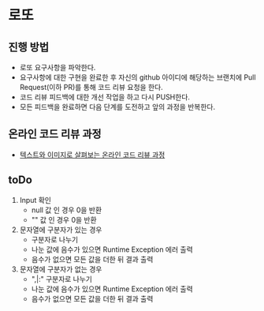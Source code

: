 # 로또
## 진행 방법
* 로또 요구사항을 파악한다.
* 요구사항에 대한 구현을 완료한 후 자신의 github 아이디에 해당하는 브랜치에 Pull Request(이하 PR)를 통해 코드 리뷰 요청을 한다.
* 코드 리뷰 피드백에 대한 개선 작업을 하고 다시 PUSH한다.
* 모든 피드백을 완료하면 다음 단계를 도전하고 앞의 과정을 반복한다.

## 온라인 코드 리뷰 과정
* [텍스트와 이미지로 살펴보는 온라인 코드 리뷰 과정](https://github.com/next-step/nextstep-docs/tree/master/codereview)

## toDo

1. Input 확인
    - null 값 인 경우 0을 반환
    - "" 값 인 경우 0을 반환
2. 문자열에 구분자가 있는 경우
    - 구분자로 나누기
    - 나눈 값에 음수가 있으면 Runtime Exception 에러 출력
    - 음수가 없으면 모든 값을 더한 뒤 결과 출력
3. 문자열에 구분자가 없는 경우
    - ",|:" 구분자로 나누기
    - 나눈 값에 음수가 있으면 Runtime Exception 에러 출력
   - 음수가 없으면 모든 값을 더한 뒤 결과 출력